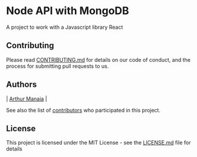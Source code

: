 # Node API with MongoDB

A project to work with a Javascript library React

## Contributing

Please read [CONTRIBUTING.md](https://gist.github.com/PurpleBooth/b24679402957c63ec426) for details on our code of conduct, and the process for submitting pull requests to us.

## Authors

|  [Arthur Manaia](https://github.com/Manaia/)   |

See also the list of [contributors](https://github.com/Manaia/react-website/contributors) who participated in this project.

## License

This project is licensed under the MIT License - see the [LICENSE.md](LICENSE.md) file for details